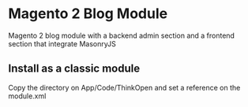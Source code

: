 # Magento 2 Blog Module

Magento 2 blog module with a backend admin section and a frontend section that integrate MasonryJS

## Install as a classic module

Copy the directory on App/Code/ThinkOpen and set a reference on the module.xml